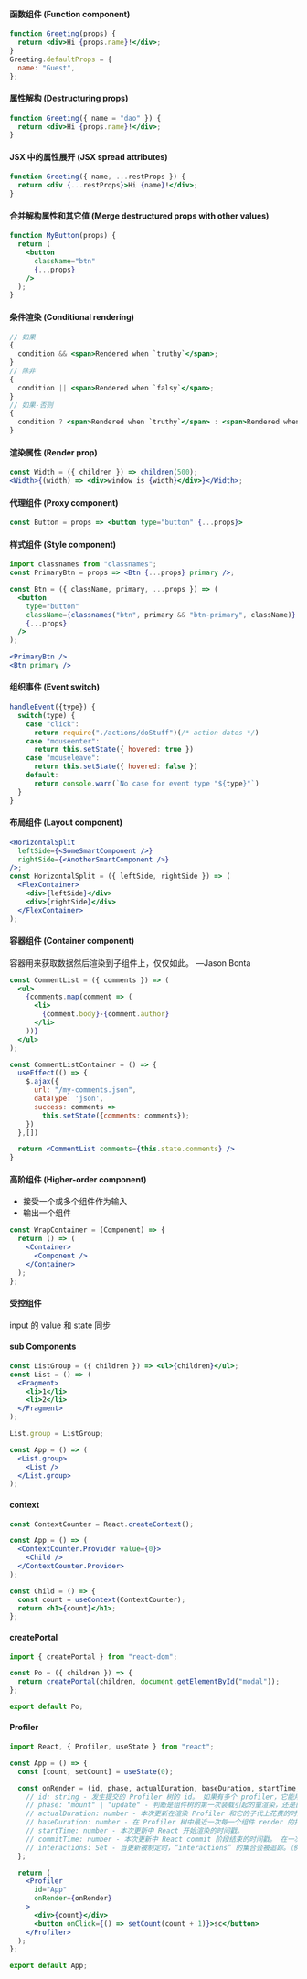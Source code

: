 #### 函数组件 (Function component)

```jsx
function Greeting(props) {
  return <div>Hi {props.name}!</div>;
}
Greeting.defaultProps = {
  name: "Guest",
};
```

#### 属性解构 (Destructuring props)

```jsx
function Greeting({ name = "dao" }) {
  return <div>Hi {props.name}!</div>;
}
```

#### JSX 中的属性展开 (JSX spread attributes)

```jsx
function Greeting({ name, ...restProps }) {
  return <div {...restProps}>Hi {name}!</div>;
}
```

#### 合并解构属性和其它值 (Merge destructured props with other values)

```jsx
function MyButton(props) {
  return (
    <button
      className="btn"
      {...props}
    />
  );
}
```

#### 条件渲染 (Conditional rendering)

```jsx
// 如果
{
  condition && <span>Rendered when `truthy`</span>;
}
// 除非
{
  condition || <span>Rendered when `falsy`</span>;
}
// 如果-否则
{
  condition ? <span>Rendered when `truthy`</span> : <span>Rendered when `falsy`</span>;
}
```

#### 渲染属性 (Render prop)

```jsx
const Width = ({ children }) => children(500);
<Width>{(width) => <div>window is {width}</div>}</Width>;
```

#### 代理组件 (Proxy component)

```jsx
const Button = props => <button type="button" {...props}>
```

#### 样式组件 (Style component)

```jsx
import classnames from "classnames";
const PrimaryBtn = props => <Btn {...props} primary />;

const Btn = ({ className, primary, ...props }) => (
  <button
    type="button"
    className={classnames("btn", primary && "btn-primary", className)}
    {...props}
  />
);

<PrimaryBtn />
<Btn primary />
```

#### 组织事件 (Event switch)

```jsx
handleEvent({type}) {
  switch(type) {
    case "click":
      return require("./actions/doStuff")(/* action dates */)
    case "mouseenter":
      return this.setState({ hovered: true })
    case "mouseleave":
      return this.setState({ hovered: false })
    default:
      return console.warn(`No case for event type "${type}"`)
  }
}
```

#### 布局组件 (Layout component)

```jsx
<HorizontalSplit
  leftSide={<SomeSmartComponent />}
  rightSide={<AnotherSmartComponent />}
/>;
const HorizontalSplit = ({ leftSide, rightSide }) => (
  <FlexContainer>
    <div>{leftSide}</div>
    <div>{rightSide}</div>
  </FlexContainer>
);
```

#### 容器组件 (Container component)

容器用来获取数据然后渲染到子组件上，仅仅如此。 —Jason Bonta

```jsx
const CommentList = ({ comments }) => (
  <ul>
    {comments.map(comment => (
      <li>
        {comment.body}-{comment.author}
      </li>
    ))}
  </ul>
);

const CommentListContainer = () => {
  useEffect(() => {
    $.ajax({
      url: "/my-comments.json",
      dataType: 'json',
      success: comments =>
        this.setState({comments: comments});
    })
  },[])

  return <CommentList comments={this.state.comments} />
}
```

#### 高阶组件 (Higher-order component)

- 接受一个或多个组件作为输入
- 输出一个组件

```jsx
const WrapContainer = (Component) => {
  return () => (
    <Container>
      <Component />
    </Container>
  );
};
```

#### 受控组件

input 的 value 和 state 同步

#### sub Components

```jsx
const ListGroup = ({ children }) => <ul>{children}</ul>;
const List = () => (
  <Fragment>
    <li>1</li>
    <li>2</li>
  </Fragment>
);

List.group = ListGroup;

const App = () => (
  <List.group>
    <List />
  </List.group>
);
```

#### context

```jsx
const ContextCounter = React.createContext();

const App = () => (
  <ContextCounter.Provider value={0}>
    <Child />
  </ContextCounter.Provider>
);

const Child = () => {
  const count = useContext(ContextCounter);
  return <h1>{count}</h1>;
};
```

#### createPortal

```jsx
import { createPortal } from "react-dom";

const Po = ({ children }) => {
  return createPortal(children, document.getElementById("modal"));
};

export default Po;
```

#### Profiler

```jsx
import React, { Profiler, useState } from "react";

const App = () => {
  const [count, setCount] = useState(0);

  const onRender = (id, phase, actualDuration, baseDuration, startTime, commitTime, interactions) => {
    // id: string - 发生提交的 Profiler 树的 id。 如果有多个 profiler，它能用来分辨树的哪一部分发生了“提交”。
    // phase: "mount" | "update" - 判断是组件树的第一次装载引起的重渲染，还是由 props、state 或是 hooks 改变引起的重渲染。
    // actualDuration: number - 本次更新在渲染 Profiler 和它的子代上花费的时间。 这个数值表明使用 memoization 之后能表现得多好。（例如 React.memo，useMemo，shouldComponentUpdate）。 理想情况下，由于子代只会因特定的 prop 改变而重渲染，因此这个值应该在第一次装载之后显著下降。
    // baseDuration: number - 在 Profiler 树中最近一次每一个组件 render 的持续时间。 这个值估计了最差的渲染时间。（例如当它是第一次加载或者组件树没有使用 memoization）。
    // startTime: number - 本次更新中 React 开始渲染的时间戳。
    // commitTime: number - 本次更新中 React commit 阶段结束的时间戳。 在一次 commit 中这个值在所有的 profiler 之间是共享的，可以将它们按需分组。
    // interactions: Set - 当更新被制定时，“interactions” 的集合会被追踪。（例如当 render 或者 setState 被调用时）。
  };

  return (
    <Profiler
      id="App"
      onRender={onRender}
    >
      <div>{count}</div>
      <button onClick={() => setCount(count + 1)}>sc</button>
    </Profiler>
  );
};

export default App;
```

